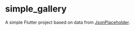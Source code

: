 # simple_gallery

A simple Flutter project based on data from [JsonPlaceholder](https://jsonplaceholder.typicode.com/).
